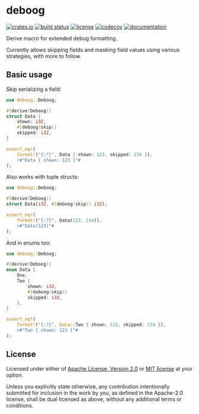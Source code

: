 # deboog

[![crates.io](https://img.shields.io/crates/v/deboog.svg)](https://crates.io/crates/deboog)
[![build status](https://img.shields.io/github/actions/workflow/status/unikmhz/deboog/ci.yml?branch=main&logo=github)](https://github.com/unikmhz/deboog/actions)
[![license](https://img.shields.io/badge/license-Apache--2.0_OR_MIT-blue)](#license)
[![codecov](https://codecov.io/github/unikmhz/deboog/coverage.svg?branch=main)](https://codecov.io/gh/unikmhz/deboog)
[![documentation](https://docs.rs/deboog/badge.svg)](https://docs.rs/deboog/)

Derive macro for extended debug formatting.

Currently allows skipping fields and masking field values using various strategies, with more to follow.

## Basic usage

Skip serializing a field:

```rust
use deboog::Deboog;

#[derive(Deboog)]
struct Data {
    shown: i32,
    #[deboog(skip)]
    skipped: i32,
}

assert_eq!(
    format!("{:?}", Data { shown: 123, skipped: 234 }),
    r#"Data { shown: 123 }"#
);
```

Also works with tuple structs:

```rust
use deboog::Deboog;

#[derive(Deboog)]
struct Data(i32, #[deboog(skip)] i32);

assert_eq!(
    format!("{:?}", Data(123, 234)),
    r#"Data(123)"#
);
```

And in enums too:

```rust
use deboog::Deboog;

#[derive(Deboog)]
enum Data {
    One,
    Two {
        shown: i32,
        #[deboog(skip)]
        skipped: i32,
    },
}

assert_eq!(
    format!("{:?}", Data::Two { shown: 123, skipped: 234 }),
    r#"Two { shown: 123 }"#
);
```

## License

Licensed under either of [Apache License, Version 2.0](LICENSE-APACHE) or
[MIT license](LICENSE-MIT) at your option.

Unless you explicitly state otherwise, any contribution intentionally submitted
for inclusion in the work by you, as defined in the Apache-2.0 license, shall
be dual licensed as above, without any additional terms or conditions.
